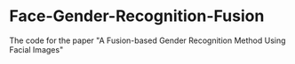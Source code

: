 # Face-Gender-Recognition-Fusion
The code for the paper "A Fusion-based Gender Recognition Method Using Facial Images"
